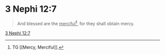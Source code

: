 # 3 Nephi 12:7

> And blessed are the <u>merciful</u>[^a], for they shall obtain mercy.

[3 Nephi 12:7](https://www.churchofjesuschrist.org/study/scriptures/bofm/3-ne/12?lang=eng&id=p7#p7)


[^a]: TG [[Mercy, Merciful]].
